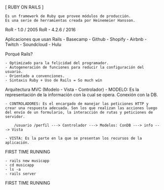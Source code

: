 [ RUBY ON RAILS ]

	Es un framework de Ruby que provee módulos de producción.
	Es una serie de herramientas creada por Heinemeier Hansson.

RoR - 1.0 	/ 2005
RoR - 4.2.6 / 2016

Aplicaciones que usan Rails
	- Basecamp
	- Github
	- Shopify
	- Airbnb
	- Twitch
	- Soundcloud
	- Hulu

Porqué Rails?

	- Optimizado para la felicidad del programador.
	- Autogeneración de funciones para reducir la configuración del usuario.
	- Orientado a convenciones.
	- Sintaxis Ruby + Uso de Rails = So much win

Arquitectura MVC
(Modelo - Vista - Controlador)
	- MODELO: Es la representación de la información con la cual se opera.
	 		  Conexión con la DB.

	- CONTROLADORES: Es el encargado de manejar las peticiones HTTP y crear una respuesta adecuada. Son los que realizan las acciones luego del envío de un formulario, la interacción de rutas y peticiones de servidor.

		/usuario /perfil ---> Controlador ---> Modelos: ConDB ---> info ---> Vista

	- VISTA: Es la parte en la que se presentan los recursos de la aplicación.

FIRST TIME RUNNING

	- rails new musicapp
	- cd musicapp
	- ls -a
	- rails server

FIRST TIME RUNNING
